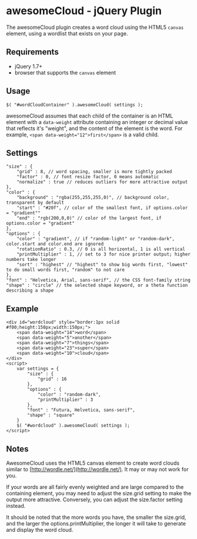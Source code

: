 # awesomeCloud - jQuery Plugin

The awesomeCloud plugin creates a word cloud using the HTML5 `canvas` element, using a wordlist that exists on your page.

## Requirements

* jQuery 1.7+
* browser that supports the `canvas` element


## Usage

	$( "#wordCloudContainer" ).awesomeCloud( settings );

awesomeCloud assumes that each child of the container is an HTML element with a `data-weight` attribute containing an integer or decimal value that reflects it's "weight", and the content of the element is the word. For example, `<span data-weight="12">first</span>` is a valid child.

## Settings

	"size" : {
		"grid" : 8, // word spacing, smaller is more tightly packed
		"factor" : 0, // font resize factor, 0 means automatic
		"normalize" : true // reduces outliers for more attractive output
	},
	"color" : {
		"background" : "rgba(255,255,255,0)", // background color, transparent by default
		"start" : "#20f", // color of the smallest font, if options.color = "gradient""
		"end" : "rgb(200,0,0)" // color of the largest font, if options.color = "gradient"
	},
	"options" : {
		"color" : "gradient", // if "random-light" or "random-dark", color.start and color.end are ignored
		"rotationRatio" : 0.3, // 0 is all horizontal, 1 is all vertical
		"printMultiplier" : 1, // set to 3 for nice printer output; higher numbers take longer
		"sort" : "highest" // "highest" to show big words first, "lowest" to do small words first, "random" to not care
	},
	"font" : "Helvetica, Arial, sans-serif", // the CSS font-family string
	"shape" : "circle" // the selected shape keyword, or a theta function describing a shape

## Example

	<div id="wordcloud" style="border:1px solid #f00;height:150px;width:150px;">
		<span data-weight="14">word</span>
		<span data-weight="5">another</span>
		<span data-weight="7">things</span>
		<span data-weight="23">super</span>
		<span data-weight="10">cloud</span>
	</div>
	<script>
		var settings = {
			"size" : {
				"grid" : 16
			},
			"options" : {
				"color" : "random-dark",
				"printMultiplier" : 3
			},
			"font" : "Futura, Helvetica, sans-serif",
			"shape" : "square"
		}
		$( "#wordcloud" ).awesomeCloud( settings );
	</script>

## Notes

AwesomeCloud uses the HTML5 canvas element to create word clouds similar to [http://wordle.net/](http://wordle.net/). It may or may not work for you.

If your words are all fairly evenly weighted and are large compared to the containing element, you may need to adjust the size.grid setting to make the output more attractive. Conversely, you can adjust the size.factor setting instead.

It should be noted that the more words you have, the smaller the size.grid, and the larger the options.printMultiplier, the longer it will take to generate and display the word cloud.
